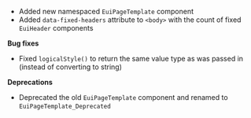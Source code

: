- Added new namespaced `EuiPageTemplate` component
- Added `data-fixed-headers` attribute to `<body>` with the count of fixed `EuiHeader` components

**Bug fixes**

- Fixed `logicalStyle()` to return the same value type as was passed in (instead of converting to string)

**Deprecations**

- Deprecated the old `EuiPageTemplate` component and renamed to `EuiPageTemplate_Deprecated`
